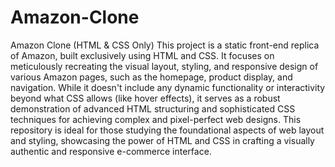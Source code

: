 # Amazon-Clone
Amazon Clone (HTML & CSS Only)
This project is a static front-end replica of Amazon, built exclusively using HTML and CSS. It focuses on meticulously recreating the visual layout, styling, and responsive design of various Amazon pages, such as the homepage, product display, and navigation. While it doesn't include any dynamic functionality or interactivity beyond what CSS allows (like hover effects), it serves as a robust demonstration of advanced HTML structuring and sophisticated CSS techniques for achieving complex and pixel-perfect web designs. This repository is ideal for those studying the foundational aspects of web layout and styling, showcasing the power of HTML and CSS in crafting a visually authentic and responsive e-commerce interface.
